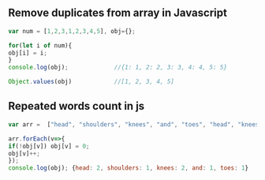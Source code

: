 
## Remove duplicates from array in Javascript

```javascript
var num = [1,2,3,1,2,3,4,5], obj={};

for(let i of num){
obj[i] = i;
}
console.log(obj);             //{1: 1, 2: 2, 3: 3, 4: 4, 5: 5}

Object.values(obj)            //[1, 2, 3, 4, 5]

```

## Repeated words count in js

```javascript
var arr =  ["head", "shoulders", "knees", "and", "toes", "head", "knees"], obj={};

arr.forEach(v=>{
if(!obj[v]) obj[v] = 0;
obj[v]++;
});
console.log(obj); {head: 2, shoulders: 1, knees: 2, and: 1, toes: 1}
```
